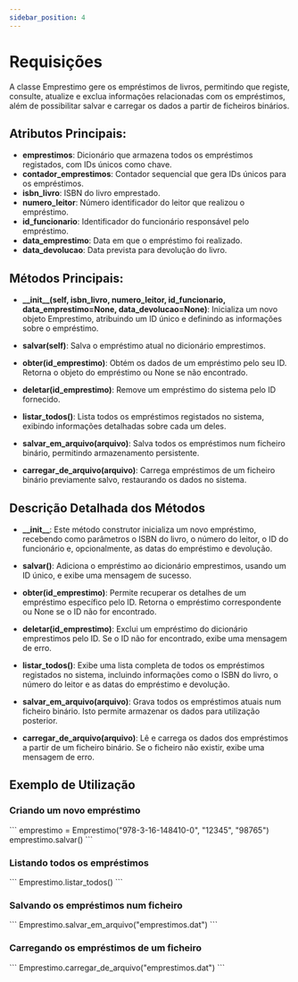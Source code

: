 ```yaml
---
sidebar_position: 4
---
```

 
# Requisições

A classe Emprestimo gere os empréstimos de livros, permitindo que registe, consulte, atualize e exclua informações relacionadas com os empréstimos, além de possibilitar salvar e carregar os dados a partir de ficheiros binários.

## Atributos Principais:
- **emprestimos**: Dicionário que armazena todos os empréstimos registados, com IDs únicos como chave.
- **contador_emprestimos**: Contador sequencial que gera IDs únicos para os empréstimos.
- **isbn_livro**: ISBN do livro emprestado.
- **numero_leitor**: Número identificador do leitor que realizou o empréstimo.
- **id_funcionario**: Identificador do funcionário responsável pelo empréstimo.
- **data_emprestimo**: Data em que o empréstimo foi realizado.
- **data_devolucao**: Data prevista para devolução do livro.

## Métodos Principais:
- **\_\_init\_\_(self, isbn_livro, numero_leitor, id_funcionario, data_emprestimo=None, data_devolucao=None)**:
  Inicializa um novo objeto Emprestimo, atribuindo um ID único e definindo as informações sobre o empréstimo.

- **salvar(self)**:
  Salva o empréstimo atual no dicionário emprestimos.

- **obter(id_emprestimo)**:
  Obtém os dados de um empréstimo pelo seu ID. Retorna o objeto do empréstimo ou None se não encontrado.

- **deletar(id_emprestimo)**:
  Remove um empréstimo do sistema pelo ID fornecido.

- **listar_todos()**:
  Lista todos os empréstimos registados no sistema, exibindo informações detalhadas sobre cada um deles.

- **salvar_em_arquivo(arquivo)**:
  Salva todos os empréstimos num ficheiro binário, permitindo armazenamento persistente.

- **carregar_de_arquivo(arquivo)**:
  Carrega empréstimos de um ficheiro binário previamente salvo, restaurando os dados no sistema.

## Descrição Detalhada dos Métodos
- **\_\_init\_\_**:
  Este método construtor inicializa um novo empréstimo, recebendo como parâmetros o ISBN do livro, o número do leitor, o ID do funcionário e, opcionalmente, as datas do empréstimo e devolução.

- **salvar()**:
  Adiciona o empréstimo ao dicionário emprestimos, usando um ID único, e exibe uma mensagem de sucesso.

- **obter(id_emprestimo)**:
  Permite recuperar os detalhes de um empréstimo específico pelo ID. Retorna o empréstimo correspondente ou None se o ID não for encontrado.

- **deletar(id_emprestimo)**:
  Exclui um empréstimo do dicionário emprestimos pelo ID. Se o ID não for encontrado, exibe uma mensagem de erro.

- **listar_todos()**:
  Exibe uma lista completa de todos os empréstimos registados no sistema, incluindo informações como o ISBN do livro, o número do leitor e as datas do empréstimo e devolução.

- **salvar_em_arquivo(arquivo)**:
  Grava todos os empréstimos atuais num ficheiro binário. Isto permite armazenar os dados para utilização posterior.

- **carregar_de_arquivo(arquivo)**:
  Lê e carrega os dados dos empréstimos a partir de um ficheiro binário. Se o ficheiro não existir, exibe uma mensagem de erro.

## Exemplo de Utilização

### Criando um novo empréstimo
\`\`\`
emprestimo = Emprestimo("978-3-16-148410-0", "12345", "98765")
emprestimo.salvar()
\`\`\`

### Listando todos os empréstimos
\`\`\`
Emprestimo.listar_todos()
\`\`\`

### Salvando os empréstimos num ficheiro
\`\`\`
Emprestimo.salvar_em_arquivo("emprestimos.dat")
\`\`\`

### Carregando os empréstimos de um ficheiro
\`\`\`
Emprestimo.carregar_de_arquivo("emprestimos.dat")
\`\`\`
